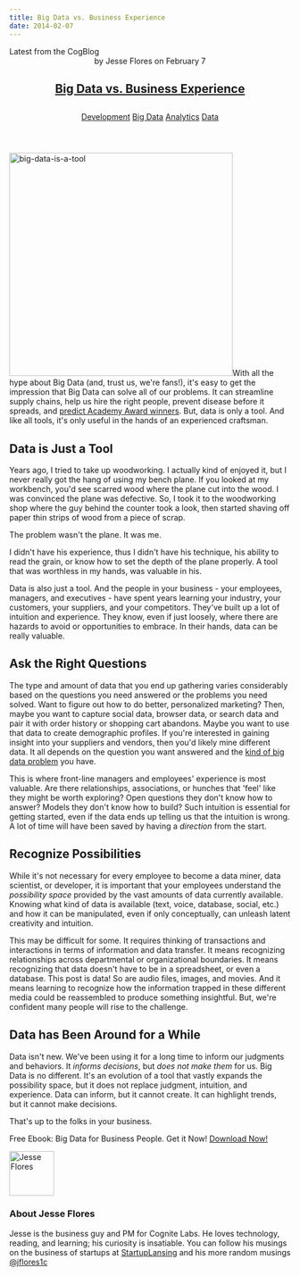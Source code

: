 ```yaml
---
title: Big Data vs. Business Experience
date: 2014-02-07
---
```

<article itemscope itemtype="http://schema.org/Blog"> 
<div class="container outside"> 
 <div class="featured-post" style="background-image: url(&quot;&quot;);"> 
  <div class="overlay"></div> 
  <div class="row-fluid"> 
   <span class="latest-post"> Latest from <span id="title" itemprop="name">the CogBlog</span> </span> 
  </div> 
  <header class="featured-header"> 
   <div class="row-fluid"> 
    <div class="span2"></div> 
    <div class="span8"> 
     <div class="row-fluid"> 
      <div class="span12 author">
        by 
       <span class="author-name" itemprop="author"><a class="author-link" href="http://www.cognitelabs.com/blog/author/jesse-flores" itemprop="url"></a> <span itemprop="name">Jesse Flores</span></span> on 
       <span class="publish-date" itemprop="datePublished"> February 7</span> 
      </div> 
     </div> 
     <hgroup class="row-fluid"> 
      <h1 class="latest-title" itemprop="headline"> <a href="../../../../com/cognitelabs/www/blog/big-data-vs-business-experience.html" itemprop="url"> <span id="hs_cos_wrapper_name" class="hs_cos_wrapper hs_cos_wrapper_meta_field hs_cos_wrapper_type_text" style="" data-hs-cos-general-type="meta_field" data-hs-cos-type="text">Big Data vs. Business Experience</span> </a> </h1> 
      <h2 class="post-synopsis" itemprop="alternativeHeadline"> <span id="hs_cos_wrapper_post_synopsis" class="hs_cos_wrapper hs_cos_wrapper_widget hs_cos_wrapper_type_text" style="" data-hs-cos-general-type="widget" data-hs-cos-type="text"></span> </h2> 
     </hgroup> 
     <div class="row-fluid"> 
      <span class="tags" itemprop="keywords"> <a href="http://www.cognitelabs.com/blog/topic/development" class="topic-tag">Development</a> <a href="http://www.cognitelabs.com/blog/topic/big-data" class="topic-tag">Big Data</a> <a href="http://www.cognitelabs.com/blog/topic/analytics" class="topic-tag">Analytics</a> <a href="http://www.cognitelabs.com/blog/topic/data" class="topic-tag">Data</a> </span> 
     </div> 
    </div> 
   </div> 
  </header> 
 </div> 
</div> 
<section class="blog-section" itemscope itemtype="http://schema.org/Blog"> 
 <div class="blog-post-wrapper cell-wrapper"> 
  <header class="section post-header"> 
  </header> 
  <div class="section post-body"> 
   <section itemprop="text"> 
    <span id="hs_cos_wrapper_post_body" class="hs_cos_wrapper hs_cos_wrapper_meta_field hs_cos_wrapper_type_rich_text" style="" data-hs-cos-general-type="meta_field" data-hs-cos-type="rich_text"><p><img alt="big-data-is-a-tool" class="wp-float-right size-medium wp-image-696" src="http://cdn2.hubspot.net/hub/440551/file-1740138982-jpg/blog-files/21157499_s-300x200.jpg?t=1441046336424&amp;width=400" width="400">With all the hype about Big Data (and, trust us, we're fans!), it's easy to get the impression that Big Data can solve all of our problems. It can streamline supply chains, help us hire the right people, prevent disease before it spreads, and <a href="http://www.entrepreneur.com/article/225917" target="_blank">predict Academy Award winners</a>. But, data is only a tool. And like all tools, it's only useful in the hands of an experienced craftsman. 
      <!--more--></p> <h2>Data is Just a Tool</h2> <p>Years ago, I tried to take up woodworking. I actually kind of enjoyed it, but I never really got the hang of using my bench plane. If you looked at my workbench, you'd see scarred wood where the plane cut into the wood. I was convinced the plane was defective. So, I took it to the woodworking shop where the guy behind the counter took a look, then started shaving off paper thin strips of wood from a piece of scrap.</p> <p>The problem wasn't the plane. It was me.</p> <p>I didn't have his experience, thus I didn't have his technique, his ability to read the grain, or know how to set the depth of the plane properly. A tool that was worthless in my hands, was valuable in his.</p> <p>Data is also just a tool. And the people in your business - your employees, managers, and executives - have spent years learning your industry, your customers, your suppliers, and your competitors. They've built up a lot of intuition and experience. They know, even if just loosely, where there are hazards to avoid or opportunities to embrace. In their hands, data can be really valuable.</p> <h2>Ask the Right Questions</h2> <p>The type and amount of data that you end up gathering varies considerably based on the questions you need answered or the problems you need solved. Want to figure out how to do better, personalized marketing? Then, maybe you want to capture social data, browser data, or search data and pair it with order history or shopping cart abandons. Maybe you want to use that data to create demographic profiles. If you're interested in gaining insight into your suppliers and vendors, then you'd likely mine different data. It all depends on the question you want answered and the <a href="http://wp.me/p3FeN8-aW">kind of big data problem</a> you have.</p> <p>This is where front-line managers and employees' experience is most valuable. Are there relationships, associations, or hunches that 'feel' like they might be worth exploring? Open questions they don't know how to answer? Models they don't know how to build? Such intuition is essential for getting started, even if the data ends up telling us that the intuition is wrong. A lot of time will have been saved by having a <em>direction</em> from the start.</p> <h2>Recognize Possibilities</h2> <p>While it's not necessary for every employee to become a data miner, data scientist, or developer, it is important that your employees understand the <em>possibility space</em> provided by the vast amounts of data currently available. Knowing what kind of data is available (text, voice, database, social, etc.) and how it can be manipulated, even if only conceptually, can unleash latent creativity and intuition.</p> <p>This may be difficult for some. It requires thinking of transactions and interactions in terms of information and data transfer. It means recognizing relationships across departmental or organizational boundaries. It means recognizing that data doesn't have to be in a spreadsheet, or even a database. This post is data! So are audio files, images, and movies. And it means learning to recognize how the information trapped in these different media could be reassembled to produce something insightful. But, we're confident many people will rise to the challenge.</p> <h2>Data has Been Around for a While</h2> <p>Data isn't new. We've been using it for a long time to inform our judgments and behaviors. It <em>informs decisions</em>, but <em>does not make them</em> for us. Big Data is no different. It's an evolution of a tool that vastly expands the possibility space, but it does not replace judgment, intuition, and experience. Data can inform, but it cannot create. It can highlight trends, but it cannot make decisions.</p> <p>That's up to the folks in your business.</p> 
     <div class="cta"> 
      <span>Free Ebook: Big Data for Business People. Get it Now! </span> 
      <a class="case-link orange" href="http://cognitelabs.com/wp-content/uploads/2014/02/big-data-for-business-people">Download Now!</a> 
     </div></span> 
   </section> 
   <span id="hs_cos_wrapper_blog_social_sharing" class="hs_cos_wrapper hs_cos_wrapper_widget hs_cos_wrapper_type_blog_social_sharing" style="" data-hs-cos-general-type="widget" data-hs-cos-type="blog_social_sharing"> 
    <div class="hs-blog-social-share"> 
     <ul class="hs-blog-social-share-list"> 
     </ul> 
    </div> </span> 
   <div id="author-bio" itemscope itemtype="http://schema.org/Person"> 
    <img width="80" height="80" class="avatar avatar-80 photo" src="https://app.hubspot.com/settings/avatar/ebb7b39b3263657e1a24516cf221203e" alt="Jesse Flores"> 
    <div id="author-info"> 
     <h3>About <span itemprop="givenName">Jesse Flores<span></span></span></h3> Jesse is the business guy and PM for Cognite Labs. He loves technology, reading, and learning; his curiosity is insatiable. You can follow his musings on the business of startups at 
     <a href="http://startuplansing.org">StartupLansing</a> and his more random musings 
     <a href="http://www.twitter.com/jflores1c">@jflores1c</a> 
    </div> 
    <div class="clear"></div> 
   </div> 
  </div> 
 </div> 
</section> 
</article>